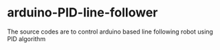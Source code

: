 # arduino-PID-line-follower
The source codes are to control  arduino based line following robot using PID algorithm
